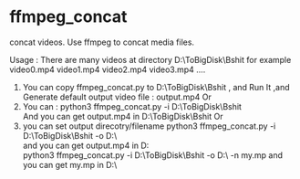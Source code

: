 # ffmpeg_concat
concat videos. Use ffmpeg to concat media files.

Usage :
There are many videos at directory D:\ToBigDisk\Bshit  for example video0.mp4 video1.mp4 video2.mp4 video3.mp4 ....
1. You can copy ffmpeg_concat.py to  D:\ToBigDisk\Bshit , and Run It ,and Generate default output video file : output.mp4
Or
2. You can :
   python3 ffmpeg_concat.py -i D:\ToBigDisk\Bshit    
       And you can get output.mp4 in D:\ToBigDisk\Bshit
Or 
3. you can set output direcotry/filename
   python3 ffmpeg_concat.py -i D:\ToBigDisk\Bshit   -o D:\   
       and you can get output.mp4 in D:\
   python3 ffmpeg_concat.py -i D:\ToBigDisk\Bshit   -o D:\  -n my.mp
       and you can get my.mp      in D:\
    
